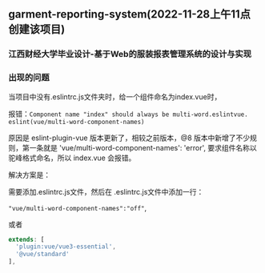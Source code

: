 ## garment-reporting-system(2022-11-28上午11点创建该项目)

### 江西财经大学毕业设计-基于Web的服装报表管理系统的设计与实现

### 出现的问题

当项目中没有.eslintrc.js文件夹时，给一个组件命名为index.vue时，

  报错：`Component name "index" should always be multi-word.eslintvue. eslint(vue/multi-word-component-names)`

  原因是 eslint-plugin-vue 版本更新了，相较之前版本，@8 版本中新增了不少规则，第一条就是 'vue/multi-word-component-names': 'error', 
  要求组件名称以驼峰格式命名，所以 index.vue 会报错。

解决方案是：

  需要添加.eslintrc.js文件，然后在 .eslintrc.js文件中添加一行：

  `"vue/multi-word-component-names":"off"`,

  或者
  
```javascript
extends: [
  'plugin:vue/vue3-essential',
  '@vue/standard'
],
```

